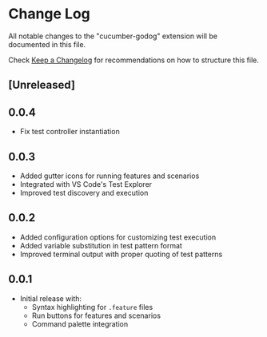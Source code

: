 # Change Log

All notable changes to the "cucumber-godog" extension will be documented in this file.

Check [Keep a Changelog](http://keepachangelog.com/) for recommendations on how to structure this file.

## [Unreleased]

## 0.0.4

- Fix test controller instantiation

## 0.0.3

- Added gutter icons for running features and scenarios
- Integrated with VS Code's Test Explorer
- Improved test discovery and execution

## 0.0.2

- Added configuration options for customizing test execution
- Added variable substitution in test pattern format
- Improved terminal output with proper quoting of test patterns

## 0.0.1

- Initial release with:
  - Syntax highlighting for `.feature` files
  - Run buttons for features and scenarios
  - Command palette integration

